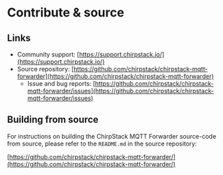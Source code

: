 # Contribute & source

## Links

- Community support: [https://support.chirpstack.io/](https://support.chirpstack.io/)
- Source repository: [https://github.com/chirpstack/chirpstack-mqtt-forwarder](https://github.com/chirpstack/chirpstack-mqtt-forwarder)
  - Issue and bug reports: [https://github.com/chirpstack/chirpstack-mqtt-forwarder/issues](https://github.com/chirpstack/chirpstack-mqtt-forwarder/issues)

## Building from source

For instructions on building the ChirpStack MQTT Forwarder source-code from source,
please refer to the `README.md` in the source repository:

[https://github.com/chirpstack/chirpstack-mqtt-forwarder/](https://github.com/chirpstack/chirpstack-mqtt-forwarder/)
